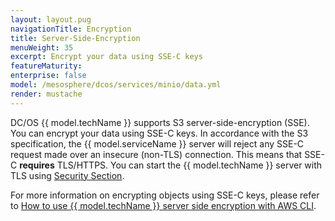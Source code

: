 ```yaml
---
layout: layout.pug
navigationTitle: Encryption
title: Server-Side-Encryption
menuWeight: 35
excerpt: Encrypt your data using SSE-C keys
featureMaturity:
enterprise: false
model: /mesosphere/dcos/services/minio/data.yml
render: mustache
---
```


DC/OS {{ model.techName }} supports S3 server-side-encryption (SSE). You can encrypt your data using SSE-C keys. In accordance with the S3 specification,  the {{ model.serviceName }} server will reject any SSE-C request made over an insecure (non-TLS) connection. This means that SSE-C **requires** TLS/HTTPS. You can start the {{ model.techName }} server with TLS using [Security Section](../../security). 

For more information on encrypting objects using SSE-C keys, please refer to [How to use {{ model.techName }} server side encryption with AWS CLI](https://github.com/minio/cookbook/blob/master/docs/how-to-use-minio-server-side-encryption-with-aws-cli.md).

